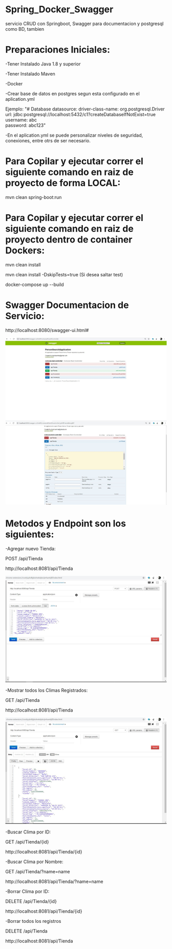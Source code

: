 # Spring_Docker_Swagger

servicio CRUD con Springboot, Swagger para documentacion y postgresql como BD, tambien 

# Preparaciones Iniciales:
-Tener Instalado Java 1.8 y superior

-Tener Instalado Maven

-Docker

-Crear base de datos en postgres segun esta configurado en el aplication.yml 

Ejemplo:
"# Database
  datasource:
    driver-class-name: org.postgresql.Driver
    url: jdbc:postgresql://localhost:5432/c1?createDatabaseIfNotExist=true
    username: abc	
    password: abc123"
    
    
-En el aplication.yml se puede personalizar niveles de seguridad, conexiones, entre otrs de ser necesario.

# Para Copilar y ejecutar correr el siguiente comando en raiz de proyecto de forma LOCAL:

mvn clean spring-boot:run

# Para Copilar y ejecutar correr el siguiente comando en raiz de proyecto dentro de container Dockers:

mvn clean install

mvn clean install -DskipTests=true (Si desea saltar test)

docker-compose up --build

# Swagger Documentacion de Servicio:

http://localhost:8080/swagger-ui.html#

<img src="https://github.com/imundo/Spring_Docker_Swagger/blob/master/img/img2.JPG">


<img src="https://github.com/imundo/Spring_Docker_Swagger/blob/master/img/img4.JPG">

# Metodos y Endpoint son los siguientes:

-Agregar nuevo Tienda:

POST /api/Tienda

http://localhost:8081/api/Tienda

<img src="https://github.com/imundo/Spring_Docker_Swagger/blob/master/img/img3.JPG">


-Mostrar todos los Climas Registrados:

GET /api/Tienda

http://localhost:8081/api/Tienda

<img src="https://github.com/imundo/Spring_Docker_Swagger/blob/master/img/img1.JPG">



-Buscar Clima por ID: 

GET /api/Tienda/{id}

http://localhost:8081/api/Tienda/{id}



-Buscar Clima por Nombre: 

GET /api/Tienda/?name=name

http://localhost:8081/api/Tienda/?name=name



-Borrar Clima por ID: 

DELETE /api/Tienda/{id}

http://localhost:8081/api/Tienda/{id}



-Borrar todos los registros

DELETE /api/Tienda

http://localhost:8081/api/Tienda







